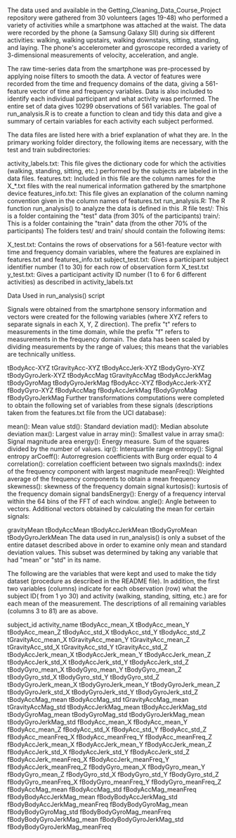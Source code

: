 The data used and available in the Getting_Cleaning_Data_Course_Project repository were gathered from 30 volunteers (ages 19-48) who performed a variety of activities while a smartphone was attached at the waist. The data were recorded by the phone (a Samsung Galaxy SII) during six different activities: walking, walking upstairs, walking downstairs, sitting, standing, and laying. The phone's accelerometer and gyroscope recorded a variety of 3-dimensional measurements of velocity, acceleration, and angle.

The raw time-series data from the smartphone was pre-processed by applying noise filters to smooth the data. A vector of features were recorded from the time and frequency domains of the data, giving a 561-feature vector of time and frequency variables. Data is also included to identify each individual participant and what activity was performed. The entire set of data gives 10299 observations of 561 variables. The goal of run_analysis.R is to create a function to clean and tidy this data and give a summary of certain variables for each activity each subject performed.

The data files are listed here with a brief explanation of what they are. In the primary working folder directory, the following items are necessary, with the test and train subdirectories:

activity_labels.txt: This file gives the dictionary code for which the activities (walking, standing, sitting, etc.) performed by the subjects are labeled in the data files.
features.txt: Included in this file are the column names for the X_*.txt files with the real numerical information gathered by the smartphone device
features_info.txt: This file gives an explanation of the column naming convention given in the column names of features.txt
run_analysis.R: The R function run_analysis() to analyze the data is defined in this .R file
test/: This is a folder containing the "test" data (from 30% of the participants)
train/: This is a folder containing the "train" data (from the other 70% of the participants)
The folders test/ and train/ should contain the following items:

X_test.txt: Contains the rows of observations for a 561-feature vector with time and frequency domain variables, where the features are explained in features.txt and features_info.txt
subject_test.txt: Gives a participant subject identifier number (1 to 30) for each row of observation form X_test.txt
y_test.txt: Gives a participant activity ID number (1 to 6 for 6 different activities) as described in activity_labels.txt




Data Used in run_analysis() script

Signals were obtained from the smartphone sensory information and vectors were created for the following variables (where XYZ refers to separate signals in each X, Y, Z direction). The prefix "t" refers to measurements in the time domain, while the prefix "f" refers to measurements in the frequency domain. The data has been scaled by dividing measurements by the range of values; this means that the variables are technically unitless.

tBodyAcc-XYZ
tGravityAcc-XYZ
tBodyAccJerk-XYZ
tBodyGyro-XYZ
tBodyGyroJerk-XYZ
tBodyAccMag
tGravityAccMag
tBodyAccJerkMag
tBodyGyroMag
tBodyGyroJerkMag
fBodyAcc-XYZ
fBodyAccJerk-XYZ
fBodyGyro-XYZ
fBodyAccMag
fBodyAccJerkMag
fBodyGyroMag
fBodyGyroJerkMag
Further transformations computations were completed to obtain the following set of variables from these signals (descriptions taken from the features.txt file from the UCI database):

mean(): Mean value
std(): Standard deviation
mad(): Median absolute deviation
max(): Largest value in array
min(): Smallest value in array
sma(): Signal magnitude area
energy(): Energy measure. Sum of the squares divided by the number of values.
iqr(): Interquartile range
entropy(): Signal entropy
arCoeff(): Autorregresion coefficients with Burg order equal to 4
correlation(): correlation coefficient between two signals
maxInds(): index of the frequency component with largest magnitude
meanFreq(): Weighted average of the frequency components to obtain a mean frequency
skewness(): skewness of the frequency domain signal
kurtosis(): kurtosis of the frequency domain signal
bandsEnergy(): Energy of a frequency interval within the 64 bins of the FFT of each window.
angle(): Angle between to vectors.
Additional vectors obtained by calculating the mean for certain signals:

gravityMean
tBodyAccMean
tBodyAccJerkMean
tBodyGyroMean
tBodyGyroJerkMean
The data used in run_analysis() is only a subset of the entire dataset described above in order to examine only mean and standard deviation values. This subset was determined by taking any variable that had "mean" or "std" in its name.

The following are the variables that were kept and used to make the tidy dataset (procedure as described in the README file). In addition, the first two variables (columns) indicate for each observation (row) what the subject ID( from 1 yo 30) and activity (walking, standing, sitting, etc.) are for each mean of the measurement. The descriptions of all remaining variables (columns 3 to 81) are as above.

subject_id
activity_name
tBodyAcc_mean_X
tBodyAcc_mean_Y
tBodyAcc_mean_Z
tBodyAcc_std_X
tBodyAcc_std_Y
tBodyAcc_std_Z
tGravityAcc_mean_X
tGravityAcc_mean_Y
tGravityAcc_mean_Z
tGravityAcc_std_X
tGravityAcc_std_Y
tGravityAcc_std_Z
tBodyAccJerk_mean_X
tBodyAccJerk_mean_Y
tBodyAccJerk_mean_Z
tBodyAccJerk_std_X
tBodyAccJerk_std_Y
tBodyAccJerk_std_Z
tBodyGyro_mean_X
tBodyGyro_mean_Y
tBodyGyro_mean_Z
tBodyGyro_std_X
tBodyGyro_std_Y
tBodyGyro_std_Z
tBodyGyroJerk_mean_X
tBodyGyroJerk_mean_Y
tBodyGyroJerk_mean_Z
tBodyGyroJerk_std_X
tBodyGyroJerk_std_Y
tBodyGyroJerk_std_Z
tBodyAccMag_mean
tBodyAccMag_std
tGravityAccMag_mean
tGravityAccMag_std
tBodyAccJerkMag_mean
tBodyAccJerkMag_std
tBodyGyroMag_mean
tBodyGyroMag_std
tBodyGyroJerkMag_mean
tBodyGyroJerkMag_std
fBodyAcc_mean_X
fBodyAcc_mean_Y
fBodyAcc_mean_Z
fBodyAcc_std_X
fBodyAcc_std_Y
fBodyAcc_std_Z
fBodyAcc_meanFreq_X
fBodyAcc_meanFreq_Y
fBodyAcc_meanFreq_Z
fBodyAccJerk_mean_X
fBodyAccJerk_mean_Y
fBodyAccJerk_mean_Z
fBodyAccJerk_std_X
fBodyAccJerk_std_Y
fBodyAccJerk_std_Z
fBodyAccJerk_meanFreq_X
fBodyAccJerk_meanFreq_Y
fBodyAccJerk_meanFreq_Z
fBodyGyro_mean_X
fBodyGyro_mean_Y
fBodyGyro_mean_Z
fBodyGyro_std_X
fBodyGyro_std_Y
fBodyGyro_std_Z
fBodyGyro_meanFreq_X
fBodyGyro_meanFreq_Y
fBodyGyro_meanFreq_Z
fBodyAccMag_mean
fBodyAccMag_std
fBodyAccMag_meanFreq
fBodyBodyAccJerkMag_mean
fBodyBodyAccJerkMag_std
fBodyBodyAccJerkMag_meanFreq
fBodyBodyGyroMag_mean
fBodyBodyGyroMag_std
fBodyBodyGyroMag_meanFreq
fBodyBodyGyroJerkMag_mean
fBodyBodyGyroJerkMag_std
fBodyBodyGyroJerkMag_meanFreq 
